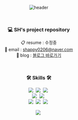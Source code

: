 <div align="center">

![header](https://capsule-render.vercel.app/api?type=rounded&color=c7a48b&text=SeungHeeYeom&fontAlignY=50&fontColor=fdf5e6&fontSize=40&height=200&stroke=000000&strokeWidth=2&descAlign=50)
</div>
<br>
<h3 align="center">💻 SH's project repository</h3>
<p align="center">
    📋 resume : 수정중
    <!-- <a href="https://shappy.notion.site/8f8fd012298c459193bf9922b8013957"><span style="color:red">염승희의 이력서</span></a> -->
    <br>
    📧 email : 
    <a href="https://shappy.notion.site/8f8fd012298c459193bf9922b8013957">shappy0206@naver.com</a>
    <br>
    📒 blog : 
    <a href="https://seungheui.tistory.com/">블로그 바로가기</a>
</p>
<br>
<h3 align="center">🛠 Skills 🛠</h3>

<p align="center">
  <img src="https://img.shields.io/badge/Java-007396?style=flat-square&logo=Java&logoColor=white"/>&nbsp 
  <img src="https://img.shields.io/badge/Javascript-ffb13b?style=flat-square&logo=javascript&logoColor=white"/>&nbsp
  <img src="https://img.shields.io/badge/Php-092E20?style=flat-square&logo=Php&logoColor=white"/>&nbsp 
  <br>
  <img src="https://img.shields.io/badge/Spring-6DB33F?style=flat-square&logo=Spring&logoColor=white"/>&nbsp
    <img src="https://img.shields.io/badge/Springboot-6DB33F?style=flat-square&logo=Springboot&logoColor=white"/>&nbsp
  <br>
  <img src="https://img.shields.io/badge/Mysql-4479A1?style=flat-square&logo=MySql&logoColor=white"/>&nbsp
  <img src="https://img.shields.io/badge/Mssql-E6B91E?style=flat-square&logo=MsSql&logoColor=white"/>&nbsp
  <img src="https://img.shields.io/badge/Oracle-F80000?style=flat-square&logo=Oracle&logoColor=white"/>&nbsp
  <br>
  <!-- <img src="https://img.shields.io/badge/Jquery-0769AD?style=flat-square&logo=Jquery&logoColor=white"/>&nbsp
  <img src="https://img.shields.io/badge/Leaflet-199900?style=flat-square&logo=Leaflet&logoColor=white"/>&nbsp -->
  <br>
  <img src="https://img.shields.io/badge/Git-F05032?style=flat-square&logo=Git&logoColor=white"/>&nbsp
  <!-- <img src="https://img.shields.io/badge/Eclipse-2C2255?style=flat-square&logo=Eclipse&logoColor=white"/>&nbsp
  <img src="https://img.shields.io/badge/VisualStudioCode-007ACC?style=flat-square&logo=VisualStudioCode&logoColor=white"/>&nbsp
  <img src="https://img.shields.io/badge/IntelliJIDEA-000000?style=flat-square&logo=IntelliJIDEA&logoColor=white"/>&nbsp -->
</p>

<br>

